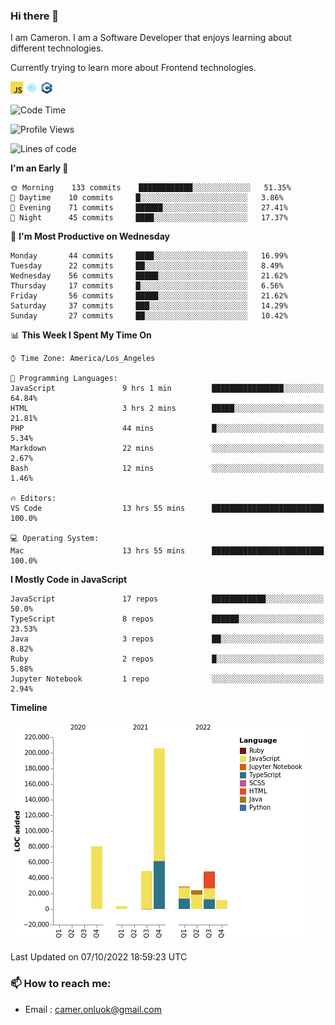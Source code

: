 ### Hi there 👋

I am Cameron. I am a Software Developer that enjoys learning about different technologies.

Currently trying to learn more about Frontend technologies.


<code><img height="20" src="https://raw.githubusercontent.com/github/explore/80688e429a7d4ef2fca1e82350fe8e3517d3494d/topics/javascript/javascript.png"></code>
<code><img height="20" src="https://raw.githubusercontent.com/github/explore/80688e429a7d4ef2fca1e82350fe8e3517d3494d/topics/react/react.png"></code>
<code><img height="20" src="https://raw.githubusercontent.com/github/explore/80688e429a7d4ef2fca1e82350fe8e3517d3494d/topics/cpp/cpp.png"></code>



<!--START_SECTION:waka-->
![Code Time](http://img.shields.io/badge/Code%20Time-538%20hrs%2041%20mins-blue)

![Profile Views](http://img.shields.io/badge/Profile%20Views-0-blue)

![Lines of code](https://img.shields.io/badge/From%20Hello%20World%20I%27ve%20Written-451%20Thousand%20lines%20of%20code-blue)

**I'm an Early 🐤** 

```text
🌞 Morning    133 commits    ████████████░░░░░░░░░░░░░   51.35% 
🌆 Daytime    10 commits     █░░░░░░░░░░░░░░░░░░░░░░░░   3.86% 
🌃 Evening    71 commits     ██████░░░░░░░░░░░░░░░░░░░   27.41% 
🌙 Night      45 commits     ████░░░░░░░░░░░░░░░░░░░░░   17.37%

```
📅 **I'm Most Productive on Wednesday** 

```text
Monday       44 commits     ████░░░░░░░░░░░░░░░░░░░░░   16.99% 
Tuesday      22 commits     ██░░░░░░░░░░░░░░░░░░░░░░░   8.49% 
Wednesday    56 commits     █████░░░░░░░░░░░░░░░░░░░░   21.62% 
Thursday     17 commits     █░░░░░░░░░░░░░░░░░░░░░░░░   6.56% 
Friday       56 commits     █████░░░░░░░░░░░░░░░░░░░░   21.62% 
Saturday     37 commits     ███░░░░░░░░░░░░░░░░░░░░░░   14.29% 
Sunday       27 commits     ██░░░░░░░░░░░░░░░░░░░░░░░   10.42%

```


📊 **This Week I Spent My Time On** 

```text
⌚︎ Time Zone: America/Los_Angeles

💬 Programming Languages: 
JavaScript               9 hrs 1 min         ████████████████░░░░░░░░░   64.84% 
HTML                     3 hrs 2 mins        █████░░░░░░░░░░░░░░░░░░░░   21.81% 
PHP                      44 mins             █░░░░░░░░░░░░░░░░░░░░░░░░   5.34% 
Markdown                 22 mins             ░░░░░░░░░░░░░░░░░░░░░░░░░   2.67% 
Bash                     12 mins             ░░░░░░░░░░░░░░░░░░░░░░░░░   1.46%

🔥 Editors: 
VS Code                  13 hrs 55 mins      █████████████████████████   100.0%

💻 Operating System: 
Mac                      13 hrs 55 mins      █████████████████████████   100.0%

```

**I Mostly Code in JavaScript** 

```text
JavaScript               17 repos            ████████████░░░░░░░░░░░░░   50.0% 
TypeScript               8 repos             ██████░░░░░░░░░░░░░░░░░░░   23.53% 
Java                     3 repos             ██░░░░░░░░░░░░░░░░░░░░░░░   8.82% 
Ruby                     2 repos             █░░░░░░░░░░░░░░░░░░░░░░░░   5.88% 
Jupyter Notebook         1 repo              ░░░░░░░░░░░░░░░░░░░░░░░░░   2.94%

```


**Timeline**

![Chart not found](https://raw.githubusercontent.com/camer0nluo/camer0nluo/main/charts/bar_graph.png) 


 Last Updated on 07/10/2022 18:59:23 UTC
<!--END_SECTION:waka-->

### 📫 How to reach me:
- Email : camer.onluok@gmail.com
